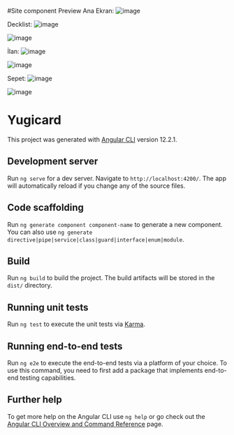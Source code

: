 #Site component Preview
Ana Ekran:
![image](https://user-images.githubusercontent.com/47815793/132675146-14bbe043-2f84-474c-92ac-f23ac6178904.png)

Decklist:
![image](https://user-images.githubusercontent.com/47815793/132675204-9ba2c55f-c662-4ee3-aafe-92550f91b934.png)

![image](https://user-images.githubusercontent.com/47815793/132675405-d1c1291e-c2ad-4359-9e12-8dad5c705651.png)



İlan:
![image](https://user-images.githubusercontent.com/47815793/132674595-03989b8c-77f9-44c8-aab5-92998a6f33b6.png)

![image](https://user-images.githubusercontent.com/47815793/132674643-a8dacfa7-db1b-42d2-a375-3b2a6da43ffc.png)


Sepet:
![image](https://user-images.githubusercontent.com/47815793/132674095-25bbf4b6-ce8f-4144-b594-89c7a4eee61b.png)

![image](https://user-images.githubusercontent.com/47815793/132674232-91e5af1e-d084-45af-9c99-847f84ee0d88.png)


# Yugicard

This project was generated with [Angular CLI](https://github.com/angular/angular-cli) version 12.2.1.

## Development server

Run `ng serve` for a dev server. Navigate to `http://localhost:4200/`. The app will automatically reload if you change any of the source files.

## Code scaffolding

Run `ng generate component component-name` to generate a new component. You can also use `ng generate directive|pipe|service|class|guard|interface|enum|module`.

## Build

Run `ng build` to build the project. The build artifacts will be stored in the `dist/` directory.

## Running unit tests

Run `ng test` to execute the unit tests via [Karma](https://karma-runner.github.io).

## Running end-to-end tests

Run `ng e2e` to execute the end-to-end tests via a platform of your choice. To use this command, you need to first add a package that implements end-to-end testing capabilities.

## Further help

To get more help on the Angular CLI use `ng help` or go check out the [Angular CLI Overview and Command Reference](https://angular.io/cli) page.
